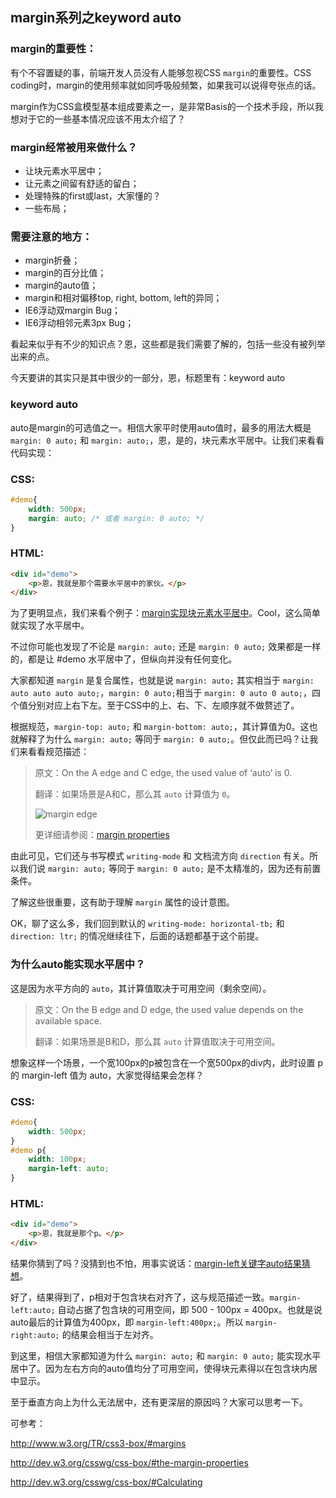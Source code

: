 ## margin系列之keyword auto

### margin的重要性：

有个不容置疑的事，前端开发人员没有人能够忽视CSS `margin`的重要性。CSS coding时，margin的使用频率就如同呼吸般频繁，如果我可以说得夸张点的话。

margin作为CSS盒模型基本组成要素之一，是非常Basis的一个技术手段，所以我想对于它的一些基本情况应该不用太介绍了？

### margin经常被用来做什么？

* 让块元素水平居中；
* 让元素之间留有舒适的留白；
* 处理特殊的first或last，大家懂的？
* 一些布局；

### 需要注意的地方：

* margin折叠；
* margin的百分比值；
* margin的auto值；
* margin和相对偏移top, right, bottom, left的异同；
* IE6浮动双margin Bug；
* IE6浮动相邻元素3px Bug；

看起来似乎有不少的知识点？恩，这些都是我们需要了解的，包括一些没有被列举出来的点。

今天要讲的其实只是其中很少的一部分，恩，标题里有：keyword auto

<!--more-->

### keyword auto

auto是margin的可选值之一。相信大家平时使用auto值时，最多的用法大概是 `margin: 0 auto;` 和 `margin: auto;`，恩，是的，块元素水平居中。让我们来看看代码实现：

### CSS:

```css
#demo{
	width: 500px;
	margin: auto; /* 或者 margin: 0 auto; */
}
```

### HTML:
```html
<div id="demo">
	<p>恩，我就是那个需要水平居中的家伙。</p>
</div>
```

为了更明显点，我们来看个例子：[margin实现块元素水平居中](http://demo.doyoe.com/css/margin/horizontal-center.htm)。Cool，这么简单就实现了水平居中。

不过你可能也发现了不论是 `margin: auto;` 还是 `margin: 0 auto;` 效果都是一样的，都是让 #demo 水平居中了，但纵向并没有任何变化。

大家都知道 `margin` 是复合属性，也就是说 `margin: auto;` 其实相当于 `margin: auto auto auto auto;`，`margin: 0 auto;`相当于 `margin: 0 auto 0 auto;`，四个值分别对应上右下左。至于CSS中的上、右、下、左顺序就不做赘述了。

根据规范，`margin-top: auto;` 和 `margin-bottom: auto;`，其计算值为0。这也就解释了为什么 `margin: auto;` 等同于 `margin: 0 auto;`。但仅此而已吗？让我们来看看规范描述：

> 原文：On the A edge and C edge, the used value of ‘auto’ is 0.
>
> 翻译：如果场景是A和C，那么其 `auto` 计算值为 `0`。
>
> ![margin edge](http://demo.doyoe.com/css/margin/images/margin.png)
>
> 更详细请参阅：[margin properties](http://dev.w3.org/csswg/css-box/#the-margin-properties)

由此可见，它们还与书写模式 `writing-mode` 和 文档流方向 `direction` 有关。所以我们说 `margin: auto;` 等同于 `margin: 0 auto;` 是不太精准的，因为还有前置条件。

了解这些很重要，这有助于理解 `margin` 属性的设计意图。

OK，聊了这么多，我们回到默认的 `writing-mode: horizontal-tb;` 和 `direction: ltr;` 的情况继续往下，后面的话题都基于这个前提。 

### 为什么auto能实现水平居中？

这是因为水平方向的 `auto`，其计算值取决于可用空间（剩余空间）。

> 原文：On the B edge and D edge, the used value depends on the available space.
>
> 翻译：如果场景是B和D，那么其 `auto` 计算值取决于可用空间。

想象这样一个场景，一个宽100px的p被包含在一个宽500px的div内，此时设置 p 的 margin-left 值为 auto，大家觉得结果会怎样？

### CSS:

```css
#demo{
	width: 500px;
}
#demo p{
	width: 100px;
	margin-left: auto;
}
```

### HTML:
```html
<div id="demo">
	<p>恩，我就是那个p。</p>
</div>
```

结果你猜到了吗？没猜到也不怕，用事实说话：[margin-left关键字auto结果猜想](http://demo.doyoe.com/css/margin/margin-left-auto.htm)。

好了，结果得到了，p相对于包含块右对齐了，这与规范描述一致。`margin-left:auto;` 自动占据了包含块的可用空间，即 500 - 100px = 400px。也就是说auto最后的计算值为400px，即 `margin-left:400px;`。所以 `margin-right:auto;` 的结果会相当于左对齐。

到这里，相信大家都知道为什么 `margin: auto;` 和 `margin: 0 auto;` 能实现水平居中了。因为左右方向的auto值均分了可用空间，使得块元素得以在包含块内居中显示。

至于垂直方向上为什么无法居中，还有更深层的原因吗？大家可以思考一下。

可参考：

http://www.w3.org/TR/css3-box/#margins

http://dev.w3.org/csswg/css-box/#the-margin-properties

http://dev.w3.org/csswg/css-box/#Calculating